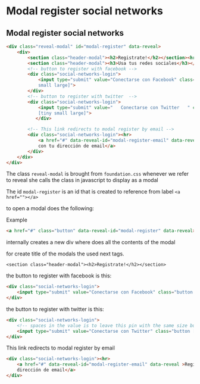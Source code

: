 # Modal register social networks
## Modal register social networks

```html
<div class="reveal-modal" id="modal-register" data-reveal>
	<div>
		<section class="header-modal"><h2>Registrate!</h2></section><hr>
		<section class="header-modal"><h3>Usa tus redes sociales</h3></section>
		<!-- button to register with facebook -->
		<div class="social-networks-login">
		    <input type="submit" value="Conectarse con Facebook" class="button [tiny
		    small large]">
		</div>
        <!-- button to register with twitter  -->
	    <div class="social-networks-login">
	        <input type="submit" value="   Conectarse con Twitter   " class="button
	        [tiny small large]">
		   </div>

		<!-- This link redirects to modal register by email -->
		<div class="social-networks-login"><hr>
			<a href="#" data-reveal-id="modal-register-email" data-reveal >Regístrate
			con tu dirección de email</a>
		</div>
	</div>
</div>

```

The class `reveal-modal` is brought from `foundation.css` whenever we refer to reveal she calls the class in javascript to display as a modal

The id `modal-register` is an id that is created to reference from label `<a href=""></a>`

to open a modal does the following:

Example

```html
<a href="#" class="button" data-reveal-id="modal-register" data-reveal>Registrate!</a>
```
internally creates a new div where does all the contents of the modal

for create title of the modals the used next tags.

`<section class="header-modal"><h2>Registrate!</h2></section>`

the button to register with facebook is this:

```html
<div class="social-networks-login">
	<input type="submit" value="Conectarse con Facebook" class="button [tiny small large]">
</div>
```

the button to register with twitter is this:

```html
<div class="social-networks-login">
	<!-- spaces in the value is to leave this pin with the same size button facebook -->
	<input type="submit" value="Conectarse con Twitter" class="button [tiny small large]">
</div>
```

This link redirects to modal register by email

```html
<div class="social-networks-login"><hr>
	<a href="#" data-reveal-id="modal-register-email" data-reveal >Regístrate  con tu
	dirección de email</a>
</div>
```
